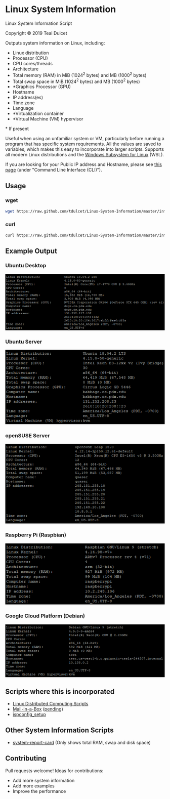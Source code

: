 # Linux System Information
Linux System Information Script

Copyright © 2019 Teal Dulcet

Outputs system information on Linux, including:

* Linux distribution
* Processor (CPU)
* CPU cores/threads
* Architecture
* Total memory (RAM) in MiB (1024<sup>2</sup> bytes) and MB (1000<sup>2</sup> bytes)
* Total swap space in MiB (1024<sup>2</sup> bytes) and MB (1000<sup>2</sup> bytes)
* \*Graphics Processor (GPU)
* Hostname
* IP address(es)
* Time zone
* Language
* \*Virtualization container
* \*Virtual Machine (VM) hypervisor

\* If present

Useful when using an unfamiliar system or VM, particularly before running a program that has specific system requirements. All the values are saved to variables, which makes this easy to incorporate into larger scripts. Supports all modern Linux distributions and the [Windows Subsystem for Linux](https://en.wikipedia.org/wiki/Windows_Subsystem_for_Linux) (WSL).

If you are looking for your Public IP address and Hostname, please see [this page](https://gso.cs.pdx.edu/info/) (under "Command Line Interface (CLI)").

## Usage

### wget

```bash
wget https://raw.github.com/tdulcet/Linux-System-Information/master/info.sh -qO - | bash -s --
```

### curl

```bash
curl https://raw.github.com/tdulcet/Linux-System-Information/master/info.sh | bash -s --
```

## Example Output

### Ubuntu Desktop

![](images/Ubuntu%20Desktop.png)

### Ubuntu Server

![](images/Ubuntu%20Server.png)

### openSUSE Server

![](images/openSUSE%20Server.png)

### Raspberry Pi (Raspbian)

![](images/Raspberry%20Pi.png)

### Google Cloud Platform (Debian)

![](images/Google%20Cloud%20Platform.png)

## Scripts where this is incorporated

* [Linux Distributed Computing Scripts](https://github.com/tdulcet/Distributed-Computing-Scripts)
* [Mail-in-a-Box](https://github.com/mail-in-a-box/mailinabox) ([pending](https://github.com/mail-in-a-box/mailinabox/pull/1456))
* [ispconfig_setup](https://github.com/servisys/ispconfig_setup)

## Other System Information Scripts

* [system-report-card](https://github.com/swelljoe/system-report-card) (Only shows total RAM, swap and disk space)

## Contributing

Pull requests welcome! Ideas for contributions:

* Add more system information
* Add more examples
* Improve the performance
